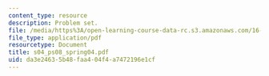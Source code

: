 ```yaml
---
content_type: resource
description: Problem set.
file: /media/https%3A/open-learning-course-data-rc.s3.amazonaws.com/16-01-unified-engineering-i-ii-iii-iv-fall-2005-spring-2006/da3e24635b48faa404f4a7472196e1cf_s04_ps08_spring04.pdf
file_type: application/pdf
resourcetype: Document
title: s04_ps08_spring04.pdf
uid: da3e2463-5b48-faa4-04f4-a7472196e1cf
---
```

